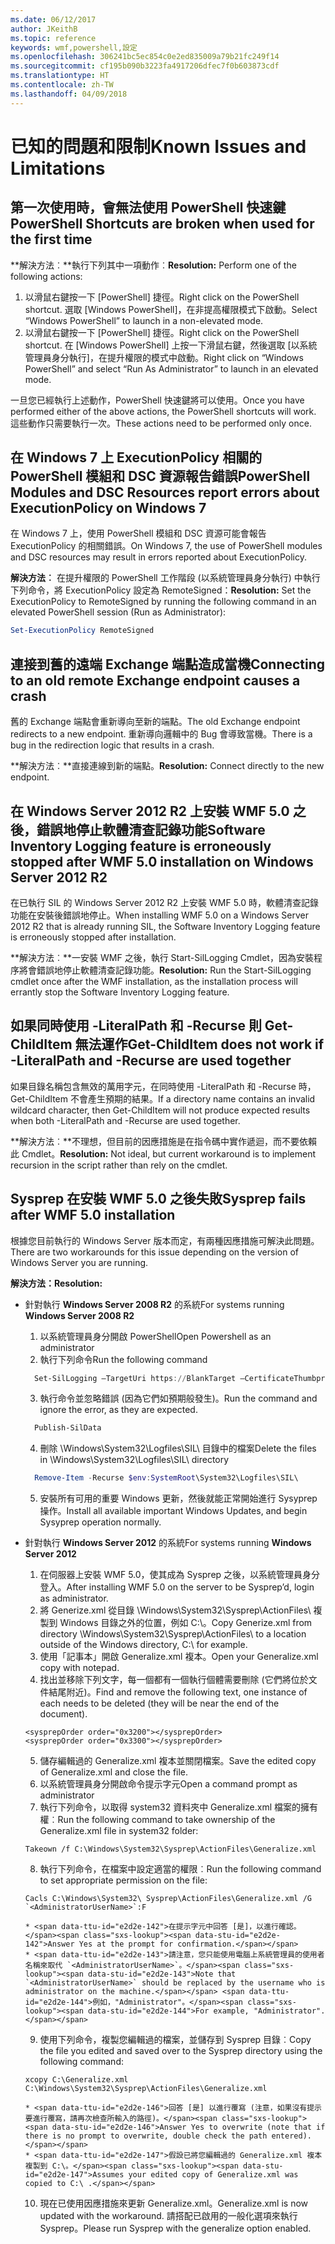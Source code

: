 ```yaml
---
ms.date: 06/12/2017
author: JKeithB
ms.topic: reference
keywords: wmf,powershell,設定
ms.openlocfilehash: 306241bc5ec854c0e2ed835009a79b21fc249f14
ms.sourcegitcommit: cf195b090b3223fa4917206dfec7f0b603873cdf
ms.translationtype: HT
ms.contentlocale: zh-TW
ms.lasthandoff: 04/09/2018
---
```

# <a name="known-issues-and-limitations"></a><span data-ttu-id="e2d2e-102">已知的問題和限制</span><span class="sxs-lookup"><span data-stu-id="e2d2e-102">Known Issues and Limitations</span></span>

<a name="powershell-shortcuts-are-broken-when-used-for-the-first-time"></a><span data-ttu-id="e2d2e-103">第一次使用時，會無法使用 PowerShell 快速鍵</span><span class="sxs-lookup"><span data-stu-id="e2d2e-103">PowerShell Shortcuts are broken when used for the first time</span></span>
------------------------------------------------------------

<span data-ttu-id="e2d2e-104">**解決方法︰**執行下列其中一項動作︰</span><span class="sxs-lookup"><span data-stu-id="e2d2e-104">**Resolution:** Perform one of the following actions:</span></span>

1.  <span data-ttu-id="e2d2e-105">以滑鼠右鍵按一下 [PowerShell] 捷徑。</span><span class="sxs-lookup"><span data-stu-id="e2d2e-105">Right click on the PowerShell shortcut.</span></span> <span data-ttu-id="e2d2e-106">選取 [Windows PowerShell]，在非提高權限模式下啟動。</span><span class="sxs-lookup"><span data-stu-id="e2d2e-106">Select “Windows PowerShell” to launch in a non-elevated mode.</span></span>
2.  <span data-ttu-id="e2d2e-107">以滑鼠右鍵按一下 [PowerShell] 捷徑。</span><span class="sxs-lookup"><span data-stu-id="e2d2e-107">Right click on the PowerShell shortcut.</span></span> <span data-ttu-id="e2d2e-108">在 [Windows PowerShell] 上按一下滑鼠右鍵，然後選取 [以系統管理員身分執行]，在提升權限的模式中啟動。</span><span class="sxs-lookup"><span data-stu-id="e2d2e-108">Right click on “Windows PowerShell” and select “Run As Administrator” to launch in an elevated mode.</span></span>

<span data-ttu-id="e2d2e-109">一旦您已經執行上述動作，PowerShell 快速鍵將可以使用。</span><span class="sxs-lookup"><span data-stu-id="e2d2e-109">Once you have performed either of the above actions, the PowerShell shortcuts will work.</span></span> <span data-ttu-id="e2d2e-110">這些動作只需要執行一次。</span><span class="sxs-lookup"><span data-stu-id="e2d2e-110">These actions need to be performed only once.</span></span>


<a name="powershell-modules-and-dsc-resources-report-errors-about-executionpolicy-on-windows-7"></a><span data-ttu-id="e2d2e-111">在 Windows 7 上 ExecutionPolicy 相關的 PowerShell 模組和 DSC 資源報告錯誤</span><span class="sxs-lookup"><span data-stu-id="e2d2e-111">PowerShell Modules and DSC Resources report errors about ExecutionPolicy on Windows 7</span></span>
-------------------------------------------------------------------------------------
<span data-ttu-id="e2d2e-112">在 Windows 7 上，使用 PowerShell 模組和 DSC 資源可能會報告 ExecutionPolicy 的相關錯誤。</span><span class="sxs-lookup"><span data-stu-id="e2d2e-112">On Windows 7, the use of PowerShell modules and DSC resources may result in errors reported about ExecutionPolicy.</span></span>

<span data-ttu-id="e2d2e-113">**解決方法︰** 在提升權限的 PowerShell 工作階段 (以系統管理員身分執行) 中執行下列命令，將 ExecutionPolicy 設定為 RemoteSigned：</span><span class="sxs-lookup"><span data-stu-id="e2d2e-113">**Resolution:** Set the ExecutionPolicy to RemoteSigned by running the following command in an elevated PowerShell session (Run as Administrator):</span></span>

```powershell
Set-ExecutionPolicy RemoteSigned
```

<a name="connecting-to-an-old-remote-exchange-endpoint-causes-a-crash"></a><span data-ttu-id="e2d2e-114">連接到舊的遠端 Exchange 端點造成當機</span><span class="sxs-lookup"><span data-stu-id="e2d2e-114">Connecting to an old remote Exchange endpoint causes a crash</span></span>
------------------------------------------------------------

<span data-ttu-id="e2d2e-115">舊的 Exchange 端點會重新導向至新的端點。</span><span class="sxs-lookup"><span data-stu-id="e2d2e-115">The old Exchange endpoint redirects to a new endpoint.</span></span> <span data-ttu-id="e2d2e-116">重新導向邏輯中的 Bug 會導致當機。</span><span class="sxs-lookup"><span data-stu-id="e2d2e-116">There is a bug in the redirection logic that results in a crash.</span></span>

<span data-ttu-id="e2d2e-117">**解決方法︰**直接連線到新的端點。</span><span class="sxs-lookup"><span data-stu-id="e2d2e-117">**Resolution:** Connect directly to the new endpoint.</span></span>


<a name="software-inventory-logging-feature-is-erroneously-stopped-after-wmf-50-installation-on-windows-server-2012-r2"></a><span data-ttu-id="e2d2e-118">在 Windows Server 2012 R2 上安裝 WMF 5.0 之後，錯誤地停止軟體清查記錄功能</span><span class="sxs-lookup"><span data-stu-id="e2d2e-118">Software Inventory Logging feature is erroneously stopped after WMF 5.0 installation on Windows Server 2012 R2</span></span>
-------------------------------------------------------------------------------------------------------------

<span data-ttu-id="e2d2e-119">在已執行 SIL 的 Windows Server 2012 R2 上安裝 WMF 5.0 時，軟體清查記錄功能在安裝後錯誤地停止。</span><span class="sxs-lookup"><span data-stu-id="e2d2e-119">When installing WMF 5.0 on a Windows Server 2012 R2 that is already running SIL, the Software Inventory Logging feature is erroneously stopped after installation.</span></span>

<span data-ttu-id="e2d2e-120">**解決方法︰**一安裝 WMF 之後，執行 Start-SilLogging Cmdlet，因為安裝程序將會錯誤地停止軟體清查記錄功能。</span><span class="sxs-lookup"><span data-stu-id="e2d2e-120">**Resolution:** Run the Start-SilLogging cmdlet once after the WMF installation, as the installation process will errantly stop the Software Inventory Logging feature.</span></span>

<a name="get-childitem-does-not-work-if--literalpath-and--recurse-are-used-together"></a><span data-ttu-id="e2d2e-121">如果同時使用 -LiteralPath 和 -Recurse 則 Get-ChildItem 無法運作</span><span class="sxs-lookup"><span data-stu-id="e2d2e-121">Get-ChildItem does not work if -LiteralPath and -Recurse are used together</span></span>
--------------------------------------------------------------------------

<span data-ttu-id="e2d2e-122">如果目錄名稱包含無效的萬用字元，在同時使用 -LiteralPath 和 -Recurse 時，Get-ChildItem 不會產生預期的結果。</span><span class="sxs-lookup"><span data-stu-id="e2d2e-122">If a directory name contains an invalid wildcard character, then Get-ChildItem will not produce expected results when both -LiteralPath and -Recurse are used together.</span></span>

<span data-ttu-id="e2d2e-123">**解決方法︰**不理想，但目前的因應措施是在指令碼中實作遞迴，而不要依賴此 Cmdlet。</span><span class="sxs-lookup"><span data-stu-id="e2d2e-123">**Resolution:** Not ideal, but current workaround is to implement recursion in the script rather than rely on the cmdlet.</span></span>


<a name="sysprep-fails-after-wmf-50-installation"></a><span data-ttu-id="e2d2e-124">Sysprep 在安裝 WMF 5.0 之後失敗</span><span class="sxs-lookup"><span data-stu-id="e2d2e-124">Sysprep fails after WMF 5.0 installation</span></span>
----------------------------------------

<span data-ttu-id="e2d2e-125">根據您目前執行的 Windows Server 版本而定，有兩種因應措施可解決此問題。</span><span class="sxs-lookup"><span data-stu-id="e2d2e-125">There are two workarounds for this issue depending on the version of Windows Server you are running.</span></span>

<span data-ttu-id="e2d2e-126">**解決方法：**</span><span class="sxs-lookup"><span data-stu-id="e2d2e-126">**Resolution:**</span></span>
- <span data-ttu-id="e2d2e-127">針對執行 **Windows Server 2008 R2** 的系統</span><span class="sxs-lookup"><span data-stu-id="e2d2e-127">For systems running **Windows Server 2008 R2**</span></span>
  1. <span data-ttu-id="e2d2e-128">以系統管理員身分開啟 PowerShell</span><span class="sxs-lookup"><span data-stu-id="e2d2e-128">Open Powershell as an administrator</span></span>
  2. <span data-ttu-id="e2d2e-129">執行下列命令</span><span class="sxs-lookup"><span data-stu-id="e2d2e-129">Run the following command</span></span>

  ```powershell
    Set-SilLogging –TargetUri https://BlankTarget –CertificateThumbprint 0123456789
  ```
  3. <span data-ttu-id="e2d2e-130">執行命令並忽略錯誤 (因為它們如預期般發生)。</span><span class="sxs-lookup"><span data-stu-id="e2d2e-130">Run the command and ignore the error, as they are expected.</span></span>

  ```powershell
    Publish-SilData
   ```
  4. <span data-ttu-id="e2d2e-131">刪除 \Windows\System32\Logfiles\SIL\ 目錄中的檔案</span><span class="sxs-lookup"><span data-stu-id="e2d2e-131">Delete the files in  \Windows\System32\Logfiles\SIL\ directory</span></span>

  ```powershell
    Remove-Item -Recurse $env:SystemRoot\System32\Logfiles\SIL\
  ```
  5. <span data-ttu-id="e2d2e-132">安裝所有可用的重要 Windows 更新，然後就能正常開始進行 Sysyprep 操作。</span><span class="sxs-lookup"><span data-stu-id="e2d2e-132">Install all available important Windows Updates, and begin Sysyprep operation normally.</span></span>

- <span data-ttu-id="e2d2e-133">針對執行 **Windows Server 2012** 的系統</span><span class="sxs-lookup"><span data-stu-id="e2d2e-133">For systems running **Windows Server 2012**</span></span>
  1.    <span data-ttu-id="e2d2e-134">在伺服器上安裝 WMF 5.0，使其成為 Sysprep 之後，以系統管理員身分登入。</span><span class="sxs-lookup"><span data-stu-id="e2d2e-134">After installing WMF 5.0 on the server to be Sysprep’d, login as administrator.</span></span>
  2.    <span data-ttu-id="e2d2e-135">將 Generize.xml 從目錄 \Windows\System32\Sysprep\ActionFiles\ 複製到 Windows 目錄之外的位置，例如 C:\。</span><span class="sxs-lookup"><span data-stu-id="e2d2e-135">Copy Generize.xml from directory \Windows\System32\Sysprep\ActionFiles\ to a location outside of the Windows directory, C:\ for example.</span></span>
  3.    <span data-ttu-id="e2d2e-136">使用「記事本」開啟 Generalize.xml 複本。</span><span class="sxs-lookup"><span data-stu-id="e2d2e-136">Open your Generalize.xml copy with notepad.</span></span>
  4.    <span data-ttu-id="e2d2e-137">找出並移除下列文字，每一個都有一個執行個體需要刪除 (它們將位於文件結尾附近)。</span><span class="sxs-lookup"><span data-stu-id="e2d2e-137">Find and remove the following text, one instance of each needs to be deleted (they will be near the end of the document).</span></span>

    ```
    <sysprepOrder order="0x3200"></sysprepOrder>
    <sysprepOrder order="0x3300"></sysprepOrder>
    ```

  5.    <span data-ttu-id="e2d2e-138">儲存編輯過的 Generalize.xml 複本並關閉檔案。</span><span class="sxs-lookup"><span data-stu-id="e2d2e-138">Save the edited copy of Generalize.xml and close the file.</span></span>
  6.    <span data-ttu-id="e2d2e-139">以系統管理員身分開啟命令提示字元</span><span class="sxs-lookup"><span data-stu-id="e2d2e-139">Open a command prompt as administrator</span></span>
  7.    <span data-ttu-id="e2d2e-140">執行下列命令，以取得 system32 資料夾中 Generalize.xml 檔案的擁有權︰</span><span class="sxs-lookup"><span data-stu-id="e2d2e-140">Run the following command to take ownership of the Generalize.xml file in system32 folder:</span></span>

    ```
    Takeown /f C:\Windows\System32\Sysprep\ActionFiles\Generalize.xml
    ```

  8.    <span data-ttu-id="e2d2e-141">執行下列命令，在檔案中設定適當的權限︰</span><span class="sxs-lookup"><span data-stu-id="e2d2e-141">Run the following command to set appropriate permission on the file:</span></span>

    ```
    Cacls C:\Windows\System32\ Sysprep\ActionFiles\Generalize.xml /G `<AdministratorUserName>`:F
    ```
      * <span data-ttu-id="e2d2e-142">在提示字元中回答 [是]，以進行確認。</span><span class="sxs-lookup"><span data-stu-id="e2d2e-142">Answer Yes at the prompt for confirmation.</span></span>
      * <span data-ttu-id="e2d2e-143">請注意，您只能使用電腦上系統管理員的使用者名稱來取代 `<AdministratorUserName>`。</span><span class="sxs-lookup"><span data-stu-id="e2d2e-143">Note that `<AdministratorUserName>` should be replaced by the username who is administrator on the machine.</span></span> <span data-ttu-id="e2d2e-144">例如，"Administrator"。</span><span class="sxs-lookup"><span data-stu-id="e2d2e-144">For example, "Administrator".</span></span>

  9.    <span data-ttu-id="e2d2e-145">使用下列命令，複製您編輯過的檔案，並儲存到 Sysprep 目錄︰</span><span class="sxs-lookup"><span data-stu-id="e2d2e-145">Copy the file you edited and saved over to the Sysprep directory using the following command:</span></span>

    ```
    xcopy C:\Generalize.xml C:\Windows\System32\Sysprep\ActionFiles\Generalize.xml
    ```
      * <span data-ttu-id="e2d2e-146">回答 [是] 以進行覆寫 (注意，如果沒有提示要進行覆寫，請再次檢查所輸入的路徑)。</span><span class="sxs-lookup"><span data-stu-id="e2d2e-146">Answer Yes to overwrite (note that if there is no prompt to overwrite, double check the path entered).</span></span>
      * <span data-ttu-id="e2d2e-147">假設已將您編輯過的 Generalize.xml 複本複製到 C:\。</span><span class="sxs-lookup"><span data-stu-id="e2d2e-147">Assumes your edited copy of Generalize.xml was copied to C:\ .</span></span>

  10.   <span data-ttu-id="e2d2e-148">現在已使用因應措施來更新 Generalize.xml。</span><span class="sxs-lookup"><span data-stu-id="e2d2e-148">Generalize.xml is now updated with the workaround.</span></span> <span data-ttu-id="e2d2e-149">請搭配已啟用的一般化選項來執行 Sysprep。</span><span class="sxs-lookup"><span data-stu-id="e2d2e-149">Please run Sysprep with the generalize option enabled.</span></span>